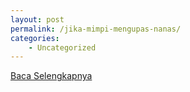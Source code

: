 ```yaml
---
layout: post
permalink: /jika-mimpi-mengupas-nanas/
categories:
    - Uncategorized
---
```


[Baca Selengkapnya](/09)